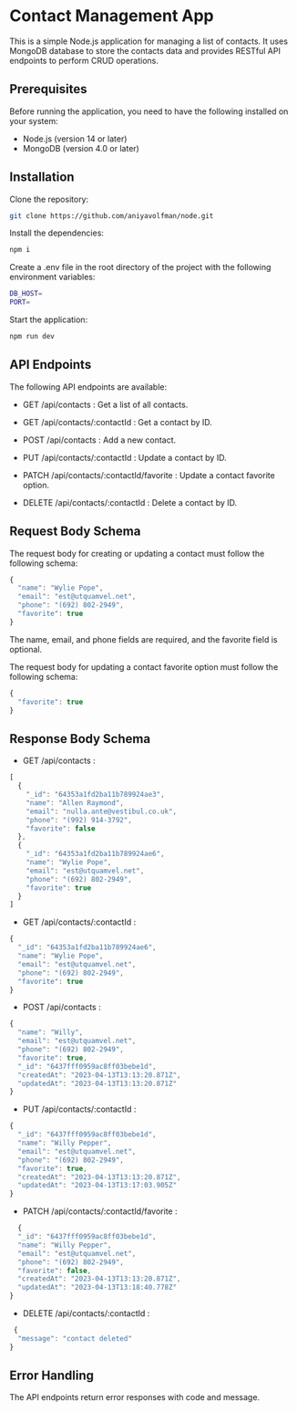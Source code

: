 # Contact Management App

This is a simple Node.js application for managing a list of contacts. 
It uses MongoDB database to store the contacts data and provides RESTful API endpoints to perform CRUD operations.

## Prerequisites

Before running the application, you need to have the following installed on your system:

- Node.js (version 14 or later)
- MongoDB (version 4.0 or later)

## Installation

Clone the repository:

```bash
git clone https://github.com/aniyavolfman/node.git
```
Install the dependencies:

```bash
npm i
```
Create a .env file in the root directory of the project with the following environment variables:

```bash
DB_HOST=
PORT=
```

Start the application:
```bash
npm run dev
```
## API Endpoints

The following API endpoints are available:

- GET /api/contacts : 
Get a list of all contacts.

- GET /api/contacts/:contactId : 
Get a contact by ID.

- POST /api/contacts : 
Add a new contact.

- PUT /api/contacts/:contactId : 
Update a contact by ID.

- PATCH /api/contacts/:contactId/favorite :
Update a contact favorite option.

- DELETE /api/contacts/:contactId : 
Delete a contact by ID.

## Request Body Schema

The request body for creating or updating a contact must follow the following schema:

```javascript
{
  "name": "Wylie Pope",
  "email": "est@utquamvel.net",
  "phone": "(692) 802-2949",
  "favorite": true
}
```
The name, email, and phone fields are required, and the favorite field is optional.

The request body for updating a contact favorite option must follow the following schema:

```javascript
{
  "favorite": true
}
```
## Response Body Schema

- GET /api/contacts : 

```javascript
[
  {
    "_id": "64353a1fd2ba11b789924ae3",
    "name": "Allen Raymond",
    "email": "nulla.ante@vestibul.co.uk",
    "phone": "(992) 914-3792",
    "favorite": false
  },
  {
    "_id": "64353a1fd2ba11b789924ae6",
    "name": "Wylie Pope",
    "email": "est@utquamvel.net",
    "phone": "(692) 802-2949",
    "favorite": true
  }
]
```
- GET /api/contacts/:contactId : 

```javascript
{
  "_id": "64353a1fd2ba11b789924ae6",
  "name": "Wylie Pope",
  "email": "est@utquamvel.net",
  "phone": "(692) 802-2949",
  "favorite": true
}
```
- POST /api/contacts : 

```javascript
{
  "name": "Willy",
  "email": "est@utquamvel.net",
  "phone": "(692) 802-2949",
  "favorite": true,
  "_id": "6437fff0959ac8ff03bebe1d",
  "createdAt": "2023-04-13T13:13:20.871Z",
  "updatedAt": "2023-04-13T13:13:20.871Z"
}

```
- PUT /api/contacts/:contactId : 

```javascript
{
  "_id": "6437fff0959ac8ff03bebe1d",
  "name": "Willy Pepper",
  "email": "est@utquamvel.net",
  "phone": "(692) 802-2949",
  "favorite": true,
  "createdAt": "2023-04-13T13:13:20.871Z",
  "updatedAt": "2023-04-13T13:17:03.905Z"
}
```
- PATCH /api/contacts/:contactId/favorite :

```javascript
  {
  "_id": "6437fff0959ac8ff03bebe1d",
  "name": "Willy Pepper",
  "email": "est@utquamvel.net",
  "phone": "(692) 802-2949",
  "favorite": false,
  "createdAt": "2023-04-13T13:13:20.871Z",
  "updatedAt": "2023-04-13T13:18:40.778Z"
}
```

- DELETE /api/contacts/:contactId : 

```javascript
 {
  "message": "contact deleted"
}
```
## Error Handling

The API endpoints return error responses with code and message.